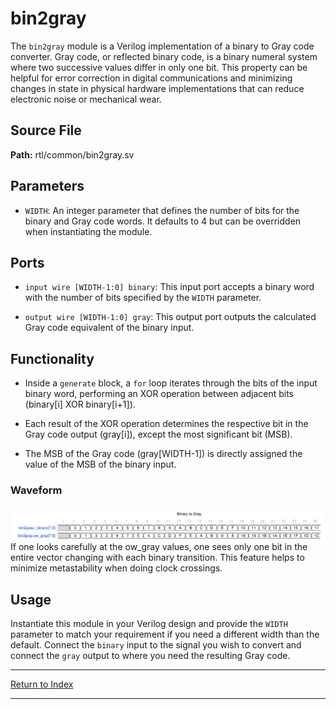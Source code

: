 # bin2gray

The `bin2gray` module is a Verilog implementation of a binary to Gray code converter. Gray code, or reflected binary code, is a binary numeral system where two successive values differ in only one bit. This property can be helpful for error correction in digital communications and minimizing changes in state in physical hardware implementations that can reduce electronic noise or mechanical wear.

## Source File

**Path:** rtl/common/bin2gray.sv

## Parameters

- `WIDTH`: An integer parameter that defines the number of bits for the binary and Gray code words. It defaults to 4 but can be overridden when instantiating the module.

## Ports

- `input wire [WIDTH-1:0] binary`: This input port accepts a binary word with the number of bits specified by the `WIDTH` parameter.

- `output wire [WIDTH-1:0] gray`: This output port outputs the calculated Gray code equivalent of the binary input.

## Functionality

- Inside a `generate` block, a `for` loop iterates through the bits of the input binary word, performing an XOR operation between adjacent bits (binary[i] XOR binary[i+1]).

- Each result of the XOR operation determines the respective bit in the Gray code output (gray[i]), except the most significant bit (MSB).

- The MSB of the Gray code (gray[WIDTH-1]) is directly assigned the value of the MSB of the binary input.

### Waveform

![Bin to BCD Waveform](./_wavedrom_svg/wavedrom_bin2gray.svg)
If one looks carefully at the ow_gray values, one sees only one bit in the entire vector changing with each binary transition. This feature helps to minimize metastability when doing clock crossings.

## Usage

Instantiate this module in your Verilog design and provide the `WIDTH` parameter to match your requirement if you need a different width than the default. Connect the `binary` input to the signal you wish to convert and connect the `gray` output to where you need the resulting Gray code.

---

[Return to Index](index.md)

---
